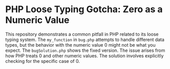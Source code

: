 # PHP Loose Typing Gotcha: Zero as a Numeric Value
This repository demonstrates a common pitfall in PHP related to its loose typing system.  The `my_function` in `bug.php` attempts to handle different data types, but the behavior with the numeric value 0 might not be what you expect. The `bugSolution.php` shows the fixed version. The issue arises from how PHP treats 0 and other numeric values. The solution involves explicitly checking for the specific case of 0.